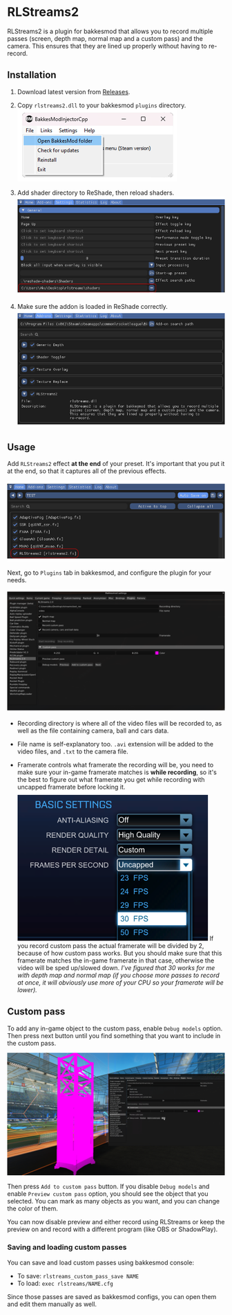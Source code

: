 # RLStreams2

RLStreams2 is a plugin for bakkesmod that allows you to record multiple passes (screen, depth map, normal map and a custom pass) and the camera. This ensures that they are lined up properly without having to re-record.

## Installation

1. Download latest version from [Releases](https://github.com/nemuiidere/rlstreams2/releases).

2. Copy `rlstreams2.dll` to your bakkesmod `plugins` directory.
![bakkesmod open directory](./images/1.png)

3. Add shader directory to ReShade, then reload shaders.
![reshade effect search paths](./images/2.png)

4. Make sure the addon is loaded in ReShade correctly.
![reshade addon](./images/3.png)

## Usage

Add `RLStreams2` effect **at the end** of your preset. It's important that you put it at the end, so that it captures all of the previous effects.

![reshade preset](./images/4.png)

Next, go to `Plugins` tab in bakkesmod, and configure the plugin for your needs.

![bakkesmod plugin](./images/5.png)

- Recording directory is where all of the video files will be recorded to, as well as the file containing camera, ball and cars data.

- File name is self-explanatory too. `.avi` extension will be added to the video files, and `.txt` to the camera file.

- Framerate controls what framerate the recording will be, you need to make sure your in-game framerate matches is **while recording**, so it's the best to figure out what framerate you get while recording with uncapped framerate before locking it.
![framerate settings](./images/6.png)
If you record custom pass the actual framerate will be divided by 2, because of how custom pass works. But you should make sure that this framerate matches the in-game framerate in that case, otherwise the video will be sped up/slowed down.
*I've figured that 30 works for me with depth map and normal map (if you choose more passes to record at once, it will obviously use more of your CPU so your framerate will be lower).*

## Custom pass

To add any in-game object to the custom pass, enable `Debug models` option. Then press next button until you find something that you want to include in the custom pass.

![custom pass debug models](./images/7.png)

Then press `Add to custom pass` button. If you disable `Debug models` and enable `Preview custom pass` option, you should see the object that you selected. You can mark as many objects as you want, and you can change the color of them.

You can now disable preview and either record using RLStreams or keep the preview on and record with a different program (like OBS or ShadowPlay).

### Saving and loading custom passes

You can save and load custom passes using bakkesmod console:

- To save: `rlstreams_custom_pass_save NAME`
- To load: `exec rlstreams/NAME.cfg`

Since those passes are saved as bakkesmod configs, you can open them and edit them manually as well.
